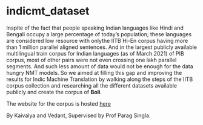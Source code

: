 # indicmt_dataset

Inspite of the fact that people speaking Indian languages like Hindi and Bengali occupy a large percentage of today’s population; these languages are considered low resource with onlythe IITB Hi-En corpus having more than 1 million parallel aligned sentences. And in the largest publicly available multilingual train corpus for Indian languages (as of March 2021) of PIB corpus, most of other pairs were not even crossing one lakh parallel segments. And such less amount of data would not be enough for the data hungry NMT models. So we aimed at filling this gap and improving the results for Indic Machine Translation by walking along the steps of the IITB corpus collection and researching all the different datasets available publicly and create the corpus of **Boli**. 

The website for the corpus is hosted [here](https://indicmt.herokuapp.com/)

By Kaivalya and Vedant,
Supervised by Prof Parag Singla.
